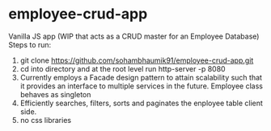 # employee-crud-app
Vanilla JS app (WIP that acts as a CRUD master for an Employee Database)
Steps to run:

1. git clone https://github.com/sohambhaumik91/employee-crud-app.git
2. cd into directory and at the root level run http-server -p 8080
3. Currently employs a Facade design pattern to attain scalability such that it provides an interface to multiple services in the future. Employee class behaves as singleton
4. Efficiently searches, filters, sorts and paginates the enployee table client side.
5. no css libraries

